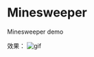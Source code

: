 # Minesweeper
Minesweeper demo

效果：
![gif](http://imglf0.nosdn.127.net/img/a0w1T01hSWwyYWRRNzNDVTZZcnlJa3VYazRRRmwrdExZVXBhYmRjejJINURWTjZYbEtiZlFBPT0.gif)
